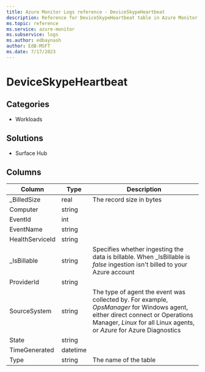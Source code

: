 ```yaml
---
title: Azure Monitor Logs reference - DeviceSkypeHeartbeat
description: Reference for DeviceSkypeHeartbeat table in Azure Monitor Logs.
ms.topic: reference
ms.service: azure-monitor
ms.subservice: logs
ms.author: edbaynash
author: EdB-MSFT
ms.date: 7/17/2023
---
```


# DeviceSkypeHeartbeat

 

## Categories

- Workloads
## Solutions

- Surface Hub




## Columns

| Column | Type | Description |
| --- | --- | --- |
| _BilledSize | real | The record size in bytes |
| Computer | string |  |
| EventId | int |  |
| EventName | string |  |
| HealthServiceId | string |  |
| _IsBillable | string | Specifies whether ingesting the data is billable. When _IsBillable is *false* ingestion isn't billed to your Azure account |
| ProviderId | string |  |
| SourceSystem | string | The type of agent the event was collected by. For example, *OpsManager* for Windows agent, either direct connect or Operations Manager, *Linux* for all Linux agents, or *Azure* for Azure Diagnostics |
| State | string |  |
| TimeGenerated | datetime |  |
| Type | string | The name of the table |
